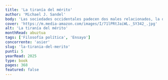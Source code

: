 ```yaml
---
title: 'La tiranía del mérito'
author: 'Michael J. Sandel'
body: 'Las sociedades occidentales padecen dos males relacionados, la desigualdad económica y la polarización política. En el marasmo resultante, parece que hemos perdido de vista la noción clave del bien común. En esta obra fundamental, Michael J. Sandel se plantea cómo recuperarla.'
cover: 'https://m.media-amazon.com/images/I/71lPRtJaiWL._SY342_.jpg'
alt: 'La tiranía del mérito'
monthRead: abuztua
tags: ['Filosofía política', 'Ensayo']
concorrente: 'asier'
slug: 'la-tirania-del-merito'
punti: 5
yearRead: 2025
type: book
pages: 368
featured: false
---
```

